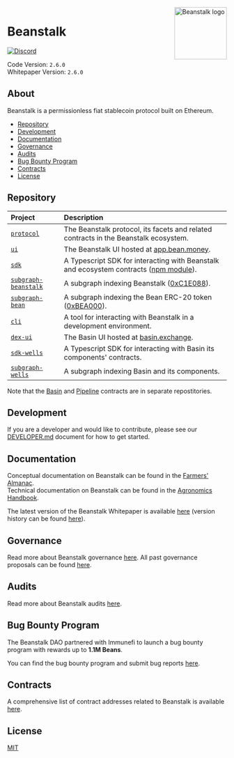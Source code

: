 [discord-badge]: https://img.shields.io/discord/880413392916054098?label=Beanstalk
[discord-url]: https://discord.gg/beanstalk

[proj-protocol]: /protocol
[proj-ui]: /projects/ui
[proj-sdk]: /projects/sdk
[proj-subgraph-beanstalk]: /projects/subgraph-beanstalk
[proj-subgraph-bean]: /projects/subgraph-bean
[proj-cli]: /projects/cli
[proj-basin-ui]: /projects/dex-ui
[proj-basin-sdk]: /projects/sdk-wells
[proj-subgraph-basin]: /projects/subgraph-wells

[basin-protocol]: https://github.com/BeanstalkFarms/Basin
[pipeline-protocol]: https://github.com/BeanstalkFarms/Pipeline


[es-beanstalk]: https://etherscan.io/address/0xC1E088fC1323b20BCBee9bd1B9fC9546db5624C5
[es-bean]: https://etherscan.io/address/0xBEA0000029AD1c77D3d5D23Ba2D8893dB9d1Efab
[es-basin]: https://docs.basin.exchange/resources/contracts

[npm-beanstalk]: https://www.npmjs.com/package/@beanstalk/sdk

<img src="https://github.com/BeanstalkFarms/Beanstalk-Brand-Assets/blob/main/BEAN/bean-128x128.png" alt="Beanstalk logo" align="right" width="120" />

# Beanstalk

[![Discord][discord-badge]][discord-url]

Code Version: `2.6.0` <br>
Whitepaper Version: `2.6.0`

## About

Beanstalk is a permissionless fiat stablecoin protocol built on Ethereum.

- [Repository](#repository)
- [Development](#development)
- [Documentation](#documentation)
- [Governance](#governance)
- [Audits](#audits)
- [Bug Bounty Program](#bug-bounty-program)
- [Contracts](#contracts)
- [License](#license)

## Repository

| Project                                         | Description                                                                                             |
|:------------------------------------------------|:--------------------------------------------------------------------------------------------------------|
| [`protocol`][proj-protocol]                     | The Beanstalk protocol, its facets and related contracts in the Beanstalk ecosystem.                    |
| [`ui`][proj-ui]                                 | The Beanstalk UI hosted at [app.bean.money](https://app.bean.money).                                    |
| [`sdk`][proj-sdk]                               | A Typescript SDK for interacting with Beanstalk and ecosystem contracts ([npm module][npm-beanstalk]).  |
| [`subgraph-beanstalk`][proj-subgraph-beanstalk] | A subgraph indexing Beanstalk ([0xC1E088][es-beanstalk]).                                               |
| [`subgraph-bean`][proj-subgraph-bean]           | A subgraph indexing the Bean ERC-20 token ([0xBEA000][es-bean]).                                        |
| [`cli`][proj-cli]                               | A tool for interacting with Beanstalk in a development environment.                                     |
| [`dex-ui`][proj-basin-ui]                          | The Basin UI hosted at [basin.exchange](https://basin.exchange).                                     |
| [`sdk-wells`][proj-basin-sdk]                   | A Typescript SDK for interacting with Basin its components' contracts.                                  |
| [`subgraph-wells`][proj-subgraph-basin]         | A subgraph indexing Basin and its components.                                                           |

Note that the [Basin][basin-protocol] and [Pipeline][pipeline-protocol] contracts are in separate repostitories.

## Development

If you are a developer and would like to contribute, please see our [DEVELOPER.md](./DEVELOPER.md) document for how to get started.

## Documentation

Conceptual documentation on Beanstalk can be found in the [Farmers' Almanac](https://docs.bean.money/almanac). <br>
Technical documentation on Beanstalk can be found in the [Agronomics Handbook](https://docs.bean.money/developers).

The latest version of the Beanstalk Whitepaper is available [here](https://bean.money/beanstalk.pdf) (version history can be found [here](https://github.com/BeanstalkFarms/Beanstalk-Whitepaper/tree/main/version-history)).

## Governance

Read more about Beanstalk governance [here](https://docs.bean.money/almanac/governance/beanstalk). All past governance proposals can be found [here](https://github.com/BeanstalkFarms/Beanstalk-Governance-Proposals).

## Audits

Read more about Beanstalk audits [here](https://docs.bean.money/almanac/protocol/audits).

## Bug Bounty Program

The Beanstalk DAO partnered with Immunefi to launch a bug bounty program with rewards up to **1.1M Beans**.

You can find the bug bounty program and submit bug reports [here](https://immunefi.com/bounty/beanstalk).

## Contracts

A comprehensive list of contract addresses related to Beanstalk is available [here](https://docs.bean.money/almanac/protocol/contracts).

## License

[MIT](https://github.com/BeanstalkFarms/Beanstalk/blob/master/LICENSE.txt)
